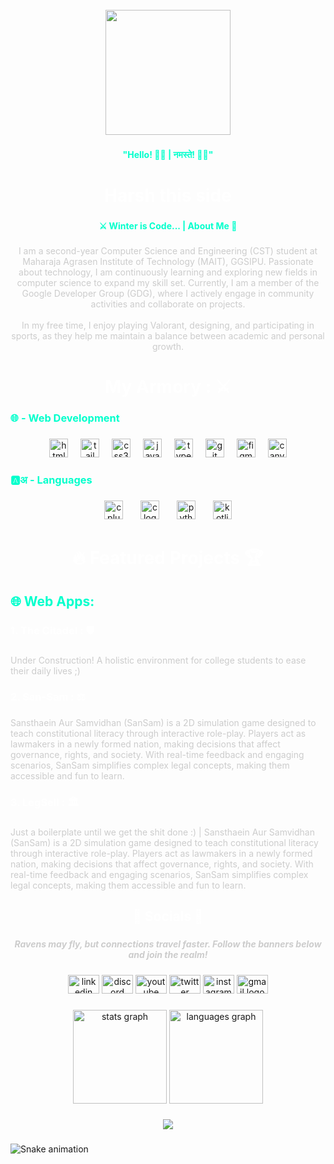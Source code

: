 <br clear="both">

<div align="center">
  <img height="200" src="https://www.vecteezy.com/vector-art/25894618-cute-word-hello-cartoon-style-vector-illustration" />
</div>

### 

<h4 align="center" style="color: #00ffcc;">"Hello! 👋✨ | नमस्ते! 🙏✨"</h4>

### 

<h1 align="center" style="color: #ffffff;">Harsh this side</h1>

### 

<h4 align="center" style="color: #00ffcc;">⚔️ Winter is Code... | About Me 🐺</h4>

### 

<p align="center" style="color: #cccccc;">I am a second-year Computer Science and Engineering (CST) student at Maharaja Agrasen Institute of Technology (MAIT), GGSIPU. Passionate about technology, I am continuously learning and exploring new fields in computer science to expand my skill set. Currently, I am a member of the Google Developer Group (GDG), where I actively engage in community activities and collaborate on projects.<br><br>In my free time, I enjoy playing Valorant, designing, and participating in sports, as they help me maintain a balance between academic and personal growth.</p>

### 

<h1 align="center" style="color: #ffffff;">My Armory : ⚔️</h1>

### 

<h3 align="left" style="color: #00ffcc;">🌐 - Web Development</h3>

### 

<div align="center">
  <img src="https://cdn.simpleicons.org/html5/E34F26" height="30" alt="html5 logo"  />
  <img width="12" />
  <img src="https://cdn.simpleicons.org/tailwindcss/06B6D4" height="30" alt="tailwindcss logo"  />
  <img width="12" />
  <img src="https://cdn.simpleicons.org/css3/1572B6" height="30" alt="css3 logo"  />
  <img width="12" />
  <img src="https://cdn.simpleicons.org/javascript/F7DF1E" height="30" alt="javascript logo"  />
  <img width="12" />
  <img src="https://cdn.simpleicons.org/typescript/3178C6" height="30" alt="typescript logo"  />
  <img width="12" />
  <img src="https://cdn.simpleicons.org/git/F05032" height="30" alt="git logo"  />
  <img width="12" />
  <img src="https://cdn.jsdelivr.net/gh/devicons/devicon/icons/figma/figma-original.svg" height="30" alt="figma logo"  />
  <img width="12" />
  <img src="https://cdn.jsdelivr.net/gh/devicons/devicon/icons/canva/canva-original.svg" height="30" alt="canva logo"  />
</div>

### 

<h3 align="left" style="color: #00ffcc;">🅰️अ - Languages</h3>

### 

<div align="center">
  <img src="https://cdn.jsdelivr.net/gh/devicons/devicon/icons/cplusplus/cplusplus-original.svg" height="30" alt="cplusplus logo"  />
  <img width="20" />
  <img src="https://cdn.jsdelivr.net/gh/devicons/devicon/icons/c/c-original.svg" height="30" alt="c logo"  />
  <img width="20" />
  <img src="https://cdn.jsdelivr.net/gh/devicons/devicon/icons/python/python-original.svg" height="30" alt="python logo"  />
  <img width="20" />
  <img src="https://cdn.jsdelivr.net/gh/devicons/devicon/icons/kotlin/kotlin-original.svg" height="30" alt="kotlin logo"  />
</div>

### 

<h1 align="center" style="color: #ffffff;">🔥 Featured Projects 🏆</h1>

### 

<h2 align="left" style="color: #00ffcc;">🌐 Web Apps:</h2>

### 

<h3 align="left" style="color: #ffffff;">1. The Citadel :  🛡️</h3>

### 

<p align="left" style="color: #cccccc;">Under Construction! A holistic environment for college students to ease their daily lives ;)</p>

### 

<h3 align="left" style="color: #ffffff;">2. San-Sam : ⚖️</h3>

### 

<p align="left" style="color: #cccccc;">Sansthaein Aur Samvidhan (SanSam) is a 2D simulation game designed to teach constitutional literacy through interactive role-play. Players act as lawmakers in a newly formed nation, making decisions that affect governance, rights, and society. With real-time feedback and engaging scenarios, SanSam simplifies complex legal concepts, making them accessible and fun to learn.</p>

### 

<h3 align="left" style="color: #ffffff;">3. LegSell : 🏛️</h3>

### 

<p align="left" style="color: #cccccc;">Just a boilerplate until we get the shit done :) | Sansthaein Aur Samvidhan (SanSam) is a 2D simulation game designed to teach constitutional literacy through interactive role-play. Players act as lawmakers in a newly formed nation, making decisions that affect governance, rights, and society. With real-time feedback and engaging scenarios, SanSam simplifies complex legal concepts, making them accessible and fun to learn.</p>

### 

<h2 align="center" style="color: #ffffff;">👑 Socials 👑</h2>

### 

<h5 align="center" style="color: #cccccc;">Ravens may fly, but connections travel faster. Follow the banners below and join the realm!</h5>

### 

<div align="center">
  <img src="https://raw.githubusercontent.com/maurodesouza/profile-readme-generator/master/src/assets/icons/social/linkedin/default.svg" width="50" height="30" alt="linkedin logo"  />
  <img src="https://raw.githubusercontent.com/maurodesouza/profile-readme-generator/master/src/assets/icons/social/discord/default.svg" width="50" height="30" alt="discord logo"  />
  <img src="https://raw.githubusercontent.com/maurodesouza/profile-readme-generator/master/src/assets/icons/social/youtube/default.svg" width="50" height="30" alt="youtube logo"  />
  <img src="https://raw.githubusercontent.com/maurodesouza/profile-readme-generator/master/src/assets/icons/social/twitter/default.svg" width="50" height="30" alt="twitter logo"  />
  <img src="https://raw.githubusercontent.com/maurodesouza/profile-readme-generator/master/src/assets/icons/social/instagram/default.svg" width="50" height="30" alt="instagram logo"  />
  <img src="https://raw.githubusercontent.com/maurodesouza/profile-readme-generator/master/src/assets/icons/social/gmail/default.svg" width="50" height="30" alt="gmail logo"  />
</div>

### 

<div align="center">
  <img src="https://github-readme-stats.vercel.app/api?username=Harsh16Bhardwaj&hide_title=false&hide_rank=false&show_icons=true&include_all_commits=true&count_private=true&disable_animations=false&theme=dracula&locale=en&hide_border=false&order=1" height="150" alt="stats graph"  />
  <img src="https://github-readme-stats.vercel.app/api/top-langs?username=Harsh16Bhardwaj&locale=en&hide_title=false&layout=compact&card_width=320&langs_count=5&theme=dracula&hide_border=false&order=2" height="150" alt="languages graph"  />
</div>

### 

<div align="center">
  <img src="https://profile-counter.glitch.me/Harsh16Bhardwaj/count.svg?" />
</div>

### 

<img src="https://raw.githubusercontent.com/Harsh16Bhardwaj/Harsh16Bhardwaj/output/snake.svg" alt="Snake animation" />
